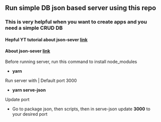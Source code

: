 ## Run simple DB json based server using this repo
### This is very helpful when you want to create apps and you need a simple CRUD DB

#### Hepful YT tutorial about json-sever [link](https://youtube.com/playlist?list=PLC3y8-rFHvwhc9YZIdqNL5sWeTCGxF4ya)
#### About json-sever [link](https://www.npmjs.com/package/json-server)

Before running server, run this command to install node_modules
- **yarn**

Run server with | Default port 3000
- **yarn serve-json**

Update port 
- Go to package json, then scripts, then in serve-json update **3000** to your desired port

